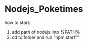 ﻿# Nodejs_Poketimes

how to start: 
1. add path of nodejs into %PATH%
2. cd to folder and run "npm start""
